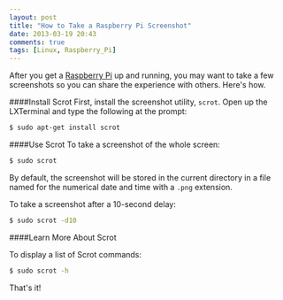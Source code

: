 ```yaml
---
layout: post
title: "How to Take a Raspberry Pi Screenshot"
date: 2013-03-19 20:43
comments: true
tags: [Linux, Raspberry_Pi]
---
```

After you get a [Raspberry Pi](/blog/2012/12/03/ruby-on-raspberry-pi/) up and running, you may want to take a few screenshots so you can share the experience with others. Here's how.

<!--more-->

####Install Scrot
First, install the screenshot utility, `scrot`. Open up the LXTerminal
and type the following at the prompt:

~~~bash
$ sudo apt-get install scrot
~~~

####Use Scrot
To take a screenshot of the whole screen:

~~~bash
$ sudo scrot
~~~
By default, the screenshot will be stored in the current directory in a file named for the numerical date and time with a `.png` extension.

To take a screenshot after a 10-second delay:

~~~bash
$ sudo scrot -d10
~~~

####Learn More About Scrot

To display a list of Scrot commands:

~~~bash
$ sudo scrot -h
~~~
That's it!





